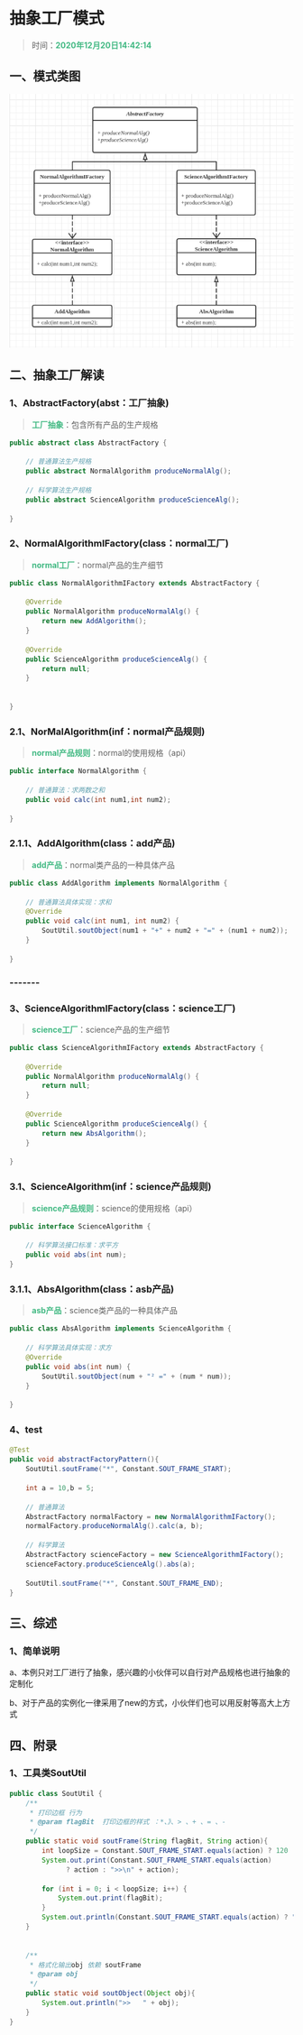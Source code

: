 # 抽象工厂模式

> 时间：<span style="color:#42B983;font-weight:bold;">2020年12月20日14:42:14</span>

## 一、模式类图

![image-20201220144416892](amWiki/images/lib_img/image-20201220144416892.png "抽象工厂模式类图")



## 二、抽象工厂解读

### 1、AbstractFactory(abst：工厂抽象)

> <span style="color:#42B983;font-weight:bold;">工厂抽象</span>：包含所有产品的生产规格

~~~java
public abstract class AbstractFactory {

	// 普通算法生产规格
	public abstract NormalAlgorithm produceNormalAlg();
	
	// 科学算法生产规格
	public abstract ScienceAlgorithm produceScienceAlg();
	
}
~~~





### 2、NormalAlgorithmIFactory(class：normal工厂)

><span style="color:#42B983;font-weight:bold;">normal工厂</span>：normal产品的生产细节

~~~java
public class NormalAlgorithmIFactory extends AbstractFactory {

	@Override
	public NormalAlgorithm produceNormalAlg() {
		return new AddAlgorithm();
	}

	@Override
	public ScienceAlgorithm produceScienceAlg() {
		return null;
	}

	
}
~~~



### 2.1、NorMalAlgorithm(inf：normal产品规则)

> <span style="color:#42B983;font-weight:bold;">normal产品规则</span>：normal的使用规格（api）

~~~java
public interface NormalAlgorithm {

	// 普通算法：求两数之和
	public void calc(int num1,int num2);
	
}
~~~



### 2.1.1、AddAlgorithm(class：add产品)

> <span style="color:#42B983;font-weight:bold;">add产品</span>：normal类产品的一种具体产品

~~~java
public class AddAlgorithm implements NormalAlgorithm {

	// 普通算法具体实现：求和
	@Override
	public void calc(int num1, int num2) {
		SoutUtil.soutObject(num1 + "+" + num2 + "=" + (num1 + num2));		
	}

}
~~~

### -------

### 3、ScienceAlgorithmIFactory(class：science工厂)

> <span style="color:#42B983;font-weight:bold;">science工厂</span>：science产品的生产细节

~~~java
public class ScienceAlgorithmIFactory extends AbstractFactory {

	@Override
	public NormalAlgorithm produceNormalAlg() {
		return null;
	}

	@Override
	public ScienceAlgorithm produceScienceAlg() {
		return new AbsAlgorithm();
	}

}
~~~



### 3.1、ScienceAlgorithm(inf：science产品规则)

> <span style="color:#42B983;font-weight:bold;">science产品规则</span>：science的使用规格（api）

~~~java
public interface ScienceAlgorithm {

	// 科学算法接口标准：求平方
	public void abs(int num);
}

~~~



### 3.1.1、AbsAlgorithm(class：asb产品)

> <span style="color:#42B983;font-weight:bold;">asb产品</span>：science类产品的一种具体产品

~~~java
public class AbsAlgorithm implements ScienceAlgorithm {

	// 科学算法具体实现：求方
	@Override
	public void abs(int num) {
		SoutUtil.soutObject(num + "² =" + (num * num));		
	}

}
~~~

### 4、test

~~~java
@Test
public void abstractFactoryPattern(){
    SoutUtil.soutFrame("*", Constant.SOUT_FRAME_START);

    int a = 10,b = 5;

    // 普通算法
    AbstractFactory normalFactory = new NormalAlgorithmIFactory();
    normalFactory.produceNormalAlg().calc(a, b);

    // 科学算法
    AbstractFactory scienceFactory = new ScienceAlgorithmIFactory();
    scienceFactory.produceScienceAlg().abs(a);

    SoutUtil.soutFrame("*", Constant.SOUT_FRAME_END);
}
~~~



## 三、综述

### 1、简单说明

​	a、本例只对工厂进行了抽象，感兴趣的小伙伴可以自行对产品规格也进行抽象的定制化</br>

​	b、对于产品的实例化一律采用了new的方式，小伙伴们也可以用反射等高大上方式



## 四、附录

### 1、工具类SoutUtil

~~~ java
public class SoutUtil {
    /**
     * 打印边框 行为
     * @param flagBit  打印边框的样式 ：*、》、> 、+ 、= 、-
     */
    public static void soutFrame(String flagBit, String action){
        int loopSize = Constant.SOUT_FRAME_START.equals(action) ? 120 : 122;
        System.out.print(Constant.SOUT_FRAME_START.equals(action) 
              ? action : ">>\n" + action);
        
        for (int i = 0; i < loopSize; i++) {
            System.out.print(flagBit);
        }
        System.out.println(Constant.SOUT_FRAME_START.equals(action) ? "\n>>":"");
    }


    /**
     * 格式化输出obj 依赖 soutFrame
     * @param obj
     */
    public static void soutObject(Object obj){
        System.out.println(">>   " + obj);
    }
}
~~~



